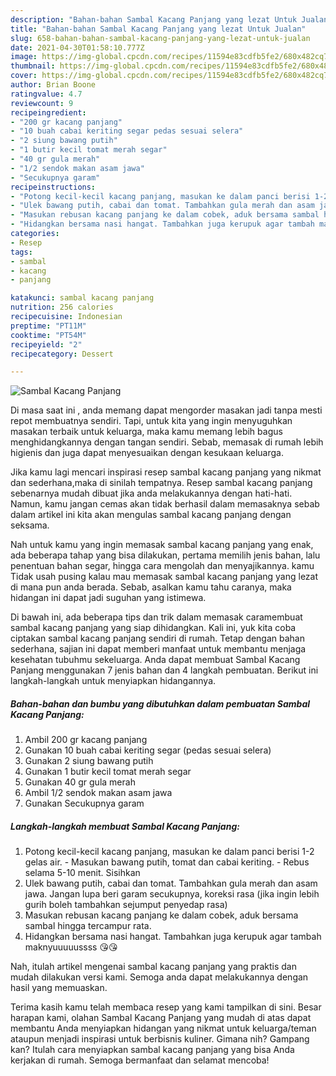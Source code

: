 ```yaml
---
description: "Bahan-bahan Sambal Kacang Panjang yang lezat Untuk Jualan"
title: "Bahan-bahan Sambal Kacang Panjang yang lezat Untuk Jualan"
slug: 658-bahan-bahan-sambal-kacang-panjang-yang-lezat-untuk-jualan
date: 2021-04-30T01:58:10.777Z
image: https://img-global.cpcdn.com/recipes/11594e83cdfb5fe2/680x482cq70/sambal-kacang-panjang-foto-resep-utama.jpg
thumbnail: https://img-global.cpcdn.com/recipes/11594e83cdfb5fe2/680x482cq70/sambal-kacang-panjang-foto-resep-utama.jpg
cover: https://img-global.cpcdn.com/recipes/11594e83cdfb5fe2/680x482cq70/sambal-kacang-panjang-foto-resep-utama.jpg
author: Brian Boone
ratingvalue: 4.7
reviewcount: 9
recipeingredient:
- "200 gr kacang panjang"
- "10 buah cabai keriting segar pedas sesuai selera"
- "2 siung bawang putih"
- "1 butir kecil tomat merah segar"
- "40 gr gula merah"
- "1/2 sendok makan asam jawa"
- "Secukupnya garam"
recipeinstructions:
- "Potong kecil-kecil kacang panjang, masukan ke dalam panci berisi 1-2 gelas air. Masukan bawang putih, tomat dan cabai keriting. Rebus selama 5-10 menit. Sisihkan"
- "Ulek bawang putih, cabai dan tomat. Tambahkan gula merah dan asam jawa. Jangan lupa beri garam secukupnya, koreksi rasa (jika ingin lebih gurih boleh tambahkan sejumput penyedap rasa)"
- "Masukan rebusan kacang panjang ke dalam cobek, aduk bersama sambal hingga tercampur rata."
- "Hidangkan bersama nasi hangat. Tambahkan juga kerupuk agar tambah maknyuuuuussss 😘😘"
categories:
- Resep
tags:
- sambal
- kacang
- panjang

katakunci: sambal kacang panjang 
nutrition: 256 calories
recipecuisine: Indonesian
preptime: "PT11M"
cooktime: "PT54M"
recipeyield: "2"
recipecategory: Dessert

---
```



![Sambal Kacang Panjang](https://img-global.cpcdn.com/recipes/11594e83cdfb5fe2/680x482cq70/sambal-kacang-panjang-foto-resep-utama.jpg)

Di masa  saat ini , anda memang dapat mengorder masakan jadi tanpa mesti repot membuatnya sendiri. Tapi, untuk kita yang ingin menyuguhkan masakan terbaik untuk keluarga, maka kamu memang lebih bagus menghidangkannya dengan tangan sendiri. Sebab, memasak di rumah lebih higienis dan juga dapat menyesuaikan dengan kesukaan keluarga.

Jika kamu lagi mencari inspirasi resep sambal kacang panjang yang nikmat dan sederhana,maka di sinilah tempatnya. Resep sambal kacang panjang  sebenarnya mudah dibuat jika anda melakukannya dengan hati-hati. Namun, kamu jangan cemas akan tidak berhasil dalam memasaknya 
sebab dalam artikel ini kita akan mengulas sambal kacang panjang dengan seksama.  



Nah untuk kamu yang ingin memasak sambal kacang panjang yang enak, ada beberapa tahap yang bisa dilakukan, pertama memilih jenis bahan, lalu penentuan bahan segar, hingga cara mengolah dan menyajikannya. kamu Tidak usah pusing kalau mau memasak sambal kacang panjang yang lezat di mana pun anda berada. Sebab, asalkan kamu  tahu caranya, maka hidangan ini dapat jadi suguhan yang istimewa.

Di bawah ini, ada beberapa tips dan trik dalam memasak caramembuat sambal kacang panjang yang siap dihidangkan. Kali ini, yuk kita coba ciptakan sambal kacang panjang sendiri di rumah. Tetap dengan bahan sederhana, sajian ini dapat memberi manfaat untuk membantu menjaga kesehatan tubuhmu sekeluarga. Anda dapat membuat Sambal Kacang Panjang menggunakan 7 jenis bahan dan 4 langkah pembuatan. Berikut ini langkah-langkah untuk menyiapkan hidangannya.

<!--inarticleads1-->

##### Bahan-bahan dan bumbu yang dibutuhkan dalam pembuatan Sambal Kacang Panjang:

1. Ambil 200 gr kacang panjang
1. Gunakan 10 buah cabai keriting segar (pedas sesuai selera)
1. Gunakan 2 siung bawang putih
1. Gunakan 1 butir kecil tomat merah segar
1. Gunakan 40 gr gula merah
1. Ambil 1/2 sendok makan asam jawa
1. Gunakan Secukupnya garam




<!--inarticleads2-->

##### Langkah-langkah membuat Sambal Kacang Panjang:

1. Potong kecil-kecil kacang panjang, masukan ke dalam panci berisi 1-2 gelas air. - Masukan bawang putih, tomat dan cabai keriting. - Rebus selama 5-10 menit. Sisihkan
1. Ulek bawang putih, cabai dan tomat. Tambahkan gula merah dan asam jawa. Jangan lupa beri garam secukupnya, koreksi rasa (jika ingin lebih gurih boleh tambahkan sejumput penyedap rasa)
1. Masukan rebusan kacang panjang ke dalam cobek, aduk bersama sambal hingga tercampur rata.
1. Hidangkan bersama nasi hangat. Tambahkan juga kerupuk agar tambah maknyuuuuussss 😘😘




Nah, itulah artikel mengenai  sambal kacang panjang  yang praktis dan mudah dilakukan versi kami. Semoga anda dapat melakukannya dengan hasil yang memuaskan. 

Terima kasih kamu telah membaca resep yang kami tampilkan di sini. Besar harapan kami, olahan  Sambal Kacang Panjang yang mudah di atas dapat membantu Anda menyiapkan hidangan yang nikmat untuk keluarga/teman ataupun menjadi inspirasi untuk berbisnis kuliner. Gimana nih? Gampang kan? Itulah cara menyiapkan sambal kacang panjang yang bisa Anda kerjakan di rumah. Semoga bermanfaat dan selamat mencoba!

